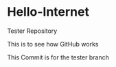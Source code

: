 # Hello-Internet
Tester Repository

This is to see how GitHub works


This Commit is for the tester branch

